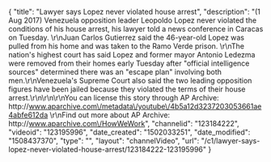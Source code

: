 {
    "title": "Lawyer says Lopez never violated house arrest",
    "description": "(1 Aug 2017) Venezuela opposition leader Leopoldo Lopez never violated the conditions of his house arrest, his lawyer told a news conference in Caracas on Tuesday.  \r\nJuan Carlos Gutierrez said the 46-year-old Lopez was pulled from his home and was taken to the Ramo Verde prison. \r\nThe nation's highest court has said Lopez and former mayor Antonio Ledezma were removed from their homes early Tuesday after \"official intelligence sources\" determined there was an \"escape plan\" involving both men.\r\nVenezuela's Supreme Court also said the two leading opposition figures have been jailed because they violated the terms of their house arrest.\r\n\r\n\r\nYou can license this story through AP Archive: http:\/\/www.aparchive.com\/metadata\/youtube\/4b5a12d3237203053661ae4abfe612da \r\nFind out more about AP Archive: http:\/\/www.aparchive.com\/HowWeWork",
    "channelid": "123184222",
    "videoid": "123195996",
    "date_created": "1502033251",
    "date_modified": "1508437370",
    "type": "",
    "layout": "channelVideo",
    "url": "\/c1\/lawyer-says-lopez-never-violated-house-arrest\/123184222-123195996"
}